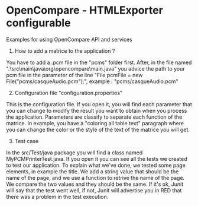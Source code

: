 # OpenCompare - HTMLExporter configurable
Examples for using OpenCompare API and services

1) How to add a matrice to the application ?

  You have to add a .pcm file in the "pcms" folder first. After, in the file named ".\src\main\java\org\opencompare\main.java"     you advice the path to your pcm file in the parameter of the line "File pcmFile = new File("pcms/casqueAudio.pcm");",
  example : "pcms/casqueAudio.pcm"
  
2) Configuration file "configuration.properties"

  This is the configuration file. If you open it, you will find each parameter that you can change to modify the result you want   to obtain when you process the application. Parameters are classify to separate each function of the matrice. In example, you    have a "coloring all table text" paragraph where you can change the color or the style of the text of the matrice you will       get.

3) Test case

  In the src/Test/java package you will find a class named MyPCMPrinterTest.java. If you open it you can see all the tests we      created to test our application. To explain what we've done, we tested some page elements, in example the title. We add a        string value that should be the name of the page, and we use a function to retrive the name of the page. We compare the two      values and they should be the same. If it's ok, Junit will say that the test went well, if not, Junit will advertise you in RED   that there was a problem in the test execution.
